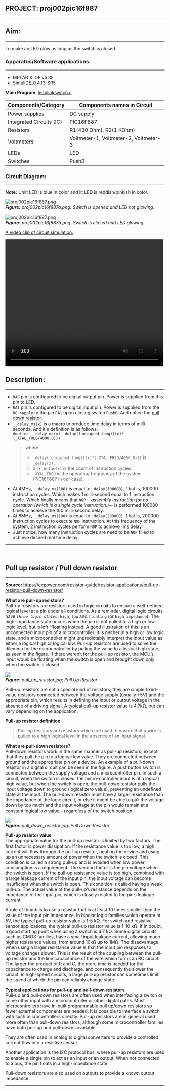 <!-- README.md file for proj002pic16f887 -->

## PROJECT: proj002pic16f887
---


## Aim:
---
 To make an LED glow as long as the switch is closed.


### Apparatus/Software applications: 
---
- MPLAB X IDE v5.35
- SimulIDE_0.4.13-SR5

**Main Program**: [ledblinkswitch.c](proj002pic16f887.X/ledblinkswitch.c)

<object data="proj002pic16f887.X/ledblinkswitch.c" type="text/c" width="600"></object>

|Components/Category|Components names in Circuit|
|---|---|
|Power supplies|DC supply|
|Integrated Circuits (IC)|PIC16F887|
|Resistors|R1(430 Ohm), R2(1 KOhm)|
|Voltmeters|Voltmeter-1, Voltmeter-2, Voltmeter-3|
|LEDs|LED|
|Switches|PushB|

### Circuit Diagram: 
---
**Note:** Unlit LED is blue in color and lit LED is reddish/pinkish in color.  

![proj002pic16f887.png](proj002pic16f887a.png "proj002pic16f887a.png")  
<i>**Figure:** proj002pic16f887a.png: Switch is opened and LED not glowing.</i>

![proj002pic16f887.png](proj002pic16f887b.png "proj002pic16f887b.png")  
<i>**Figure:** proj002pic16f887b.png: Switch is closed and LED glowing.</i>

[A video clip of circuit simulation.](proj002pic16f887.mp4
)

<video src="proj002pic16f887.mp4" type="video/mp4" controls muted width="500" height="400">Video tag not supported</video>  <!--atributes: autoplay loop -->

## Description: 
---
- `RA0` pin is configured to be digital output pin. Power is supplied from this pin to LED.
- `RA1` pin is configured to be digital input pin. Power is supplied from the `DC supply` to the pin `RA1` upon closing switch `PushB`. And notice the <a href="#PD" title="Brief on Pull up/Pull down resistors is blow">pull down resistor</a>.
- `__delay_ms(x)` is a macro to produce time delay in terms of milli-seconds. And it's definition is as follows:  
`#define __delay_ms(x) _delay((unsigned long)((x)*(_XTAL_FREQ/4000.0)))`  
    > where 
    > - `_delay((unsigned long)((x)*(_XTAL_FREQ/4000.0)))` is `_delay(x)`.  
    > - x in `_delay(x)` is the count of instruction cycles.  
    > - `_XTAL_FREQ` is the operating frequency of the system (PIC16F887 in our case).
* At 4MHz, `__delay_ms(100)` is equal to `_delay(100000)`. That is, 100000 instruction cycles. Which makes 1 milli-second equal to 1 instruction cycle. Which finally means that `NOP` _--assembly instruction for no operation (which is a single cycle instruction.)--_ is performed 100000 times to achieve the 100 milli-second delay.  
* At 8MHz, `__delay_ms(100)` is equal to `_delay(200000)`. That is, 200000 instruction cycles to execute `NOP` instruction. At this frequency of the system, 2 instruction cycles perform `NOP` to achieve 1ms delay.  
* Just notice, how many instruction cycles are need to be `NOP` filled to achieve desired real time delay.

---
<br id="PD">  <!--br tag is just line-break tag in html-->

## Pull up resistor / Pull down resistor
---
**Source:** <https://eepower.com/resistor-guide/resistor-applications/pull-up-resistor-pull-down-resistor/>  

**What are pull-up resistors?**  
Pull-up resistors are resistors used in logic circuits to ensure a well-defined logical level at a pin under all conditions. As a reminder, digital logic circuits have _`three logic states`_: `high`, `low` and `floating` (or `high impedance`). The high-impedance state occurs when the pin is not pulled to a high or low logic level, but is left “floating instead. A good illustration of this is an unconnected input pin of a microcontroller. It is neither in a high or low logic state, and a microcontroller might unpredictably interpret the input value as either a logical high or logical low. Pull-up resistors are used to solve the dilemma for the microcontroller by pulling the value to a logical high state, as seen in the figure. If there weren’t for the pull-up resistor, the MCU’s input would be floating when the switch is open and brought down only when the switch is closed.  

![](pull_up_resistor.jpg)  
<i>**Figure:** pull_up_resistor.jpg: Pull Up Resistor</i>

Pull-up resistors are not a special kind of resistors; they are simple fixed-value resistors connected between the voltage supply (usually +5V) and the appropriate pin, which results in defining the input or output voltage in the absence of a driving signal. A typical pull-up resistor value is 4.7kΩ, but can vary depending on the application.

**Pull-up resistor definition**
>Pull-up resistors are resistors which are used to ensure that a wire is pulled to a high logical level in the absence of an input signal.

**What are pull-down resistors?**  
Pull-down resistors work in the same manner as pull-up resistors, except that they pull the pin to a logical low value. They are connected between ground and the appropriate pin on a device. An example of a pull-down resistor in a digital circuit can be seen in the figure. A pushbutton switch is connected between the supply voltage and a microcontroller pin. In such a circuit, when the switch is closed, the micro-controller input is at a logical high value, but when the switch is open, the pull-down resistor pulls the input voltage down to ground (logical zero value), preventing an undefined state at the input. The pull-down resistor must have a larger resistance than the impedance of the logic circuit, or else it might be able to pull the voltage down by too much and the input voltage at the pin would remain at a constant logical low value – regardless of the switch position.

![](pull_down_resistor.jpg)  
<i>**Figure:** pull_down_resistor.jpg: Pull Down Resistor</i>

**Pull-up resistor value**  
The appropriate value for the pull-up resistor is limited by two factors. The first factor is power dissipation. If the resistance value is too low, a high current will flow through the pull-up resistor, heating the device and using up an unnecessary amount of power when the switch is closed. This condition is called a strong pull-up and is avoided when low power consumption is a requirement. The second factor is the pin voltage when the switch is open. If the pull-up resistance value is too high, combined with a large leakage current of the input pin, the input voltage can become insufficient when the switch is open. This condition is called having a weak pull-up. The actual value of the pull-up’s resistance depends on the impedance of the input pin, which is closely related to the pin’s leakage current.

A rule of thumb is to use a resistor that is at least 10 times smaller than the value of the input pin impedance. In bipolar logic families which operate at 5V, the typical pull-up resistor value is 1-5 kΩ. For switch and resistive sensor applications, the typical pull-up resistor value is 1-10 kΩ. If in doubt, a good starting point when using a switch is 4.7 kΩ. Some digital circuits, such as CMOS families, have a small input leakage current, allowing much higher resistance values, from around 10kΩ up to 1MΩ. The disadvantage when using a larger resistance value is that the input pin responses to voltage changes slower. This is the result of the coupling between the pull-up resistor and the line capacitance of the wire which forms an RC circuit. The larger the product of R and C, the more time is needed for the capacitance to charge and discharge, and consequently the slower the circuit. In high-speed circuits, a large pull-up resistor can sometimes limit the speed at which the pin can reliably change state.

**Typical applications for pull-up and pull-down resistors**  
Pull-up and pull-down resistors are often used when interfacing a switch or some other input with a microcontroller or other digital gates. Most microcontrollers have in-built programmable pull up/down resistors so fewer external components are needed. It is possible to interface a switch with such microcontrollers directly. Pull-up resistors are in general used more often than pull-down resistors, although some microcontroller families have both pull-up and pull-downs available.

They are often used in analog to digital converters to provide a controlled current flow into a resistive sensor.

Another application is the I2C protocol bus, where pull-up resistors are used to enable a single pin to act as an input or an output. When not connected to a bus, the pin floats in a high-impedance state.

Pull-down resistors are also used on outputs to provide a known output impedance.

---